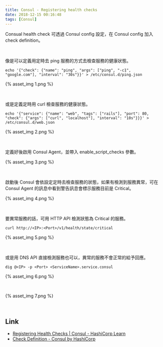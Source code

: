 ```yaml
---
title: Consul - Registering health checks
date: 2018-12-15 00:16:48
tags: [Consul]
---
```


Consual health check 可透過 Consul config 設定，在 Consul config 加入 check definition。  

<!-- More -->

<br/>


像是可以定義用定時去 ping 服務的方式去檢查服務的健康狀態。  

    echo '{"check": {"name": "ping", "args": ["ping", "-c1", "google.com"], "interval": "30s"}}' > /etc/consul.d/ping.json

{% asset_img 1.png %}

<br/>


或是定義定時用 curl 檢查服務的健康狀態。  

    echo '{"service": {"name": "web", "tags": ["rails"], "port": 80, "check": {"args": ["curl", "localhost"], "interval": "10s"}}}' > /etc/consul.d/web.json

{% asset_img 2.png %}

<br/>


定義好後啟用 Consul Agent，並帶入 enable_script_checks 參數。  

{% asset_img 3.png %}

<br/>


啟動後 Consul 會依設定定時去檢查服務的狀態，如果有檢測到服務異常，可在 Consul Agent 的訊息中看到警告訊息會標示服務目前是 Critical。  

{% asset_img 4.png %}

<br/>


要異常服務的話，可用 HTTP API 檢測狀態為 Critical 的服務。   

    curl http://<IP>:<Port>/v1/health/state/critical

{% asset_img 5.png %}

<br/>


或是用 DNS API 直接檢測服務也可以，異常的服務不會正常的給予回應。  

    dig @<IP> -p <Port> <ServiceName>.service.consul

{% asset_img 6.png %}

<br/>


{% asset_img 7.png %}

<br/>


Link
---
* [Registering Health Checks | Consul - HashiCorp Learn](https://learn.hashicorp.com/consul/getting-started/checks)
* [Check Definition - Consul by HashiCorp](https://www.consul.io/docs/agent/checks.html)
